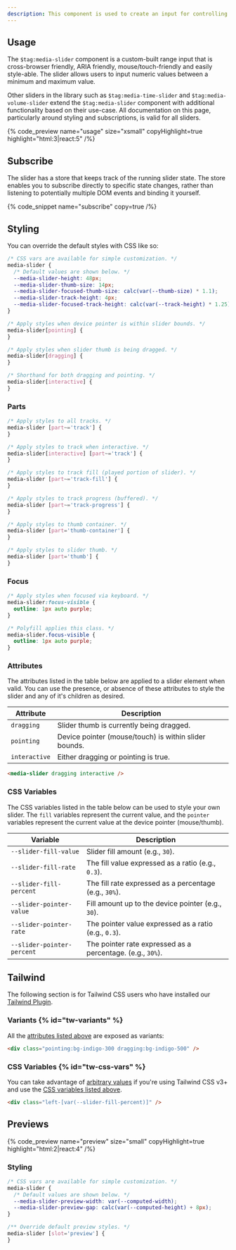 ```yaml
---
description: This component is used to create an input for controlling a range of values.
---
```


## Usage

The `$tag:media-slider` component is a custom-built range input that is cross-browser friendly,
ARIA friendly, mouse/touch-friendly and easily style-able. The slider allows users to input
numeric values between a minimum and maximum value.

Other sliders in the library such as `$tag:media-time-slider` and `$tag:media-volume-slider`
extend the `$tag:media-slider` component with additional functionality based on their use-case. All
documentation on this page, particularly around styling and subscriptions, is valid for all sliders.

{% code_preview name="usage" size="xsmall" copyHighlight=true highlight="html:3|react:5" /%}

## Subscribe

The slider has a store that keeps track of the running slider state. The store enables you to
subscribe directly to specific state changes, rather than listening to potentially multiple DOM
events and binding it yourself.

{% code_snippet name="subscribe" copy=true /%}

## Styling

You can override the default styles with CSS like so:

```css {% copy=true %}
/* CSS vars are available for simple customization. */
media-slider {
  /* Default values are shown below. */
  --media-slider-height: 48px;
  --media-slider-thumb-size: 14px;
  --media-slider-focused-thumb-size: calc(var(--thumb-size) * 1.1);
  --media-slider-track-height: 4px;
  --media-slider-focused-track-height: calc(var(--track-height) * 1.25);
}

/* Apply styles when device pointer is within slider bounds. */
media-slider[pointing] {
}

/* Apply styles when slider thumb is being dragged. */
media-slider[dragging] {
}

/* Shorthand for both dragging and pointing. */
media-slider[interactive] {
}
```

### Parts

```css {% copy=true %}
/* Apply styles to all tracks. */
media-slider [part~='track'] {
}

/* Apply styles to track when interactive. */
media-slider[interactive] [part~='track'] {
}

/* Apply styles to track fill (played portion of slider). */
media-slider [part~='track-fill'] {
}

/* Apply styles to track progress (buffered). */
media-slider [part~='track-progress'] {
}

/* Apply styles to thumb container. */
media-slider [part='thumb-container'] {
}

/* Apply styles to slider thumb. */
media-slider [part='thumb'] {
}
```

### Focus

```css {% copy=true %}
/* Apply styles when focused via keyboard. */
media-slider:focus-visible {
  outline: 1px auto purple;
}

/* Polyfill applies this class. */
media-slider.focus-visible {
  outline: 1px auto purple;
}
```

### Attributes

The attributes listed in the table below are applied to a slider element when valid. You can
use the presence, or absence of these attributes to style the slider and any of it's children as
desired.

| Attribute     | Description                                           |
| ------------- | ----------------------------------------------------- |
| `dragging`    | Slider thumb is currently being dragged.              |
| `pointing`    | Device pointer (mouse/touch) is within slider bounds. |
| `interactive` | Either dragging or pointing is true.                  |

```html
<media-slider dragging interactive />
```

### CSS Variables

The CSS variables listed in the table below can be used to style your own slider. The `fill`
variables represent the current value, and the `pointer` variables represent the current value
at the device pointer (mouse/thumb).

| Variable                   | Description                                                |
| -------------------------- | ---------------------------------------------------------- |
| `--slider-fill-value`      | Slider fill amount (e.g., `30`).                           |
| `--slider-fill-rate`       | The fill value expressed as a ratio (e.g., `0.3`).         |
| `--slider-fill-percent`    | The fill rate expressed as a percentage (e.g., `30%`).     |
| `--slider-pointer-value`   | Fill amount up to the device pointer (e.g., `30`).         |
| `--slider-pointer-rate`    | The pointer value expressed as a ratio (e.g., `0.3`).      |
| `--slider-pointer-percent` | The pointer rate expressed as a percentage. (e.g., `30%`). |

## Tailwind

The following section is for Tailwind CSS users who have installed our [Tailwind Plugin](/docs/player/styling/tailwind).

### Variants {% id="tw-variants" %}

All the [attributes listed above](#attributes) are exposed as variants:

```html
<div class="pointing:bg-indigo-300 dragging:bg-indigo-500" />
```

### CSS Variables {% id="tw-css-vars" %}

You can take advantage of [arbitrary values](https://tailwindcss.com/docs/adding-custom-styles#using-arbitrary-values)
if you're using Tailwind CSS v3+ and use the [CSS variables listed above](#css-variables).

```html
<div class="left-[var(--slider-fill-percent)]" />
```

## Previews

{% code_preview name="preview" size="small" copyHighlight=true highlight="html:2|react:4" /%}

### Styling

```css
/* CSS vars are available for simple customization. */
media-slider {
  /* Default values are shown below. */
  --media-slider-preview-width: var(--computed-width);
  --media-slider-preview-gap: calc(var(--computed-height) + 8px);
}

/** Override default preview styles. */
media-slider [slot='preview'] {
}
```
